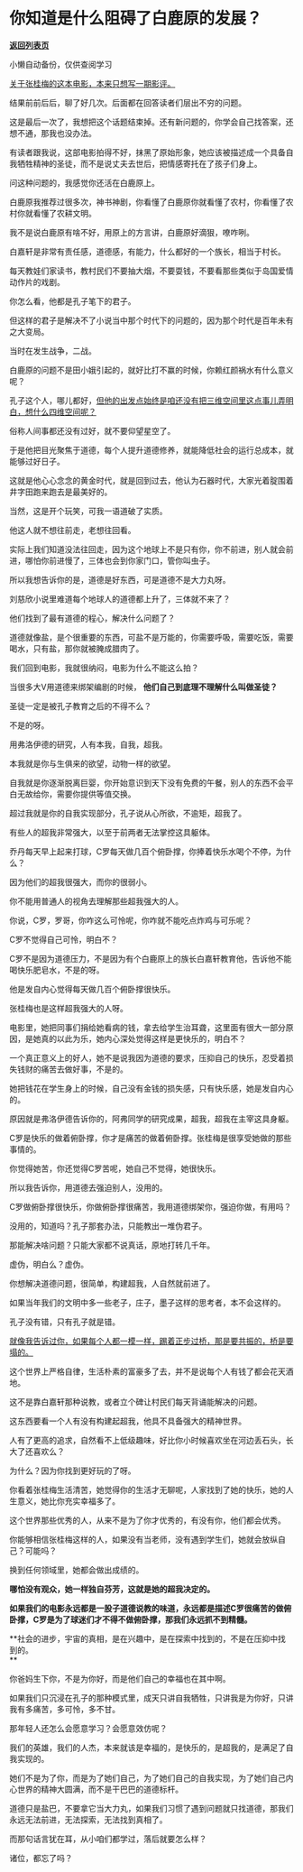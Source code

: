 # 你知道是什么阻碍了白鹿原的发展？

[**返回列表页**](/gzh/记忆承载3)

小懒自动备份，仅供查阅学习

[关于张桂梅的这本电影，本来只想写一期影评。](http://mp.weixin.qq.com/s?__biz=MzU0MjYwNDU2Mw==&mid=2247512797&idx=1&sn=515760580643ef1b1d5886b9a439f94e&chksm=fb1adea1cc6d57b7bb686dae8a5dd68cca13c1975e4c9abf9636926e671a5348e2561b845c4f&scene=21#wechat_redirect)  

结果前前后后，聊了好几次。后面都在回答读者们层出不穷的问题。

这是最后一次了，我想把这个话题结束掉。还有新问题的，你学会自己找答案，还想不通，那我也没办法。  

有读者跟我说，这部电影拍得不好，抹黑了原始形象，她应该被描述成一个具备自我牺牲精神的圣徒，而不是说丈夫去世后，把情感寄托在了孩子们身上。  

问这种问题的，我感觉你还活在白鹿原上。  

白鹿原我推荐过很多次，神书神剧，你看懂了白鹿原你就看懂了农村，你看懂了农村你就看懂了农耕文明。

我不是说白鹿原有啥不好，用原上的方言讲，白鹿原好滴狠，嘹咋咧。

白嘉轩是非常有责任感，道德感，有能力，什么都好的一个族长，相当于村长。

每天教娃们家读书，教村民们不要抽大烟，不要耍钱，不要看那些类似于岛国爱情动作片的戏剧。  

你怎么看，他都是孔子笔下的君子。  

但这样的君子是解决不了小说当中那个时代下的问题的，因为那个时代是百年未有之大变局。  

当时在发生战争，二战。

白鹿原的问题不是田小娥引起的，就好比打不赢的时候，你赖红颜祸水有什么意义呢？

孔子这个人，哪儿都好，[但他的出发点始终是咱还没有把三维空间里这点事儿弄明白，想什么四维空间呢？](https://mp.weixin.qq.com/s?__biz=MzU0MjYwNDU2Mw==&mid=2247512721&idx=2&sn=ee2a16d9b37734804a458be0339cadb9&chksm=fb1adeedcc6d57fb7095d891ec7fb5478ff85d782063a37367d115c145f24994cda41622ccc1&token=45305436&lang=zh_CN&scene=21#wechat_redirect)  

俗称人间事都还没有过好，就不要仰望星空了。

于是他把目光聚焦于道德，每个人提升道德修养，就能降低社会的运行总成本，就能够过好日子。

这就是他心心念念的黄金时代，就是回到过去，他认为石器时代，大家光着腚围着井字田跑来跑去是最美好的。

当然，这是开个玩笑，可我一语道破了实质。

他这人就不想往前走，老想往回看。  

实际上我们知道没法往回走，因为这个地球上不是只有你，你不前进，别人就会前进，哪怕你前进慢了，三体也会到你家门口，管你叫虫子。  

所以我想告诉你的是，道德是好东西，可是道德不是大力丸呀。  

刘慈欣小说里难道每个地球人的道德都上升了，三体就不来了？

他们找到了最有道德的程心，解决什么问题了？

道德就像盐，是个很重要的东西，可盐不是万能的，你需要呼吸，需要吃饭，需要喝水，只有盐，那你就被腌成腊肉了。  

我们回到电影，我就很纳闷，电影为什么不能这么拍？  

当很多大V用道德来绑架编剧的时候， **他们自己到底理不理解什么叫做圣徒？**  

圣徒一定是被孔子教育之后的不得不么？  

不是的呀。

用弗洛伊德的研究，人有本我，自我，超我。

本我就是你与生俱来的欲望，动物一样的欲望。

自我就是你逐渐脱离巨婴，你开始意识到天下没有免费的午餐，别人的东西不会平白无故给你，需要你提供等值交换。

超过我就是你的自我实现部分，孔子说从心所欲，不逾矩，超我了。

有些人的超我非常强大，以至于前两者无法掌控这具躯体。  

乔丹每天早上起来打球，C罗每天做几百个俯卧撑，你捧着快乐水喝个不停，为什么？  

因为他们的超我很强大，而你的很弱小。

你不能用普通人的视角去理解那些超我强大的人。  

你说，C罗，罗哥，你咋这么可怜呢，你咋就不能吃点炸鸡与可乐呢？  

C罗不觉得自己可怜，明白不？  

C罗不是因为道德压力，不是因为有个白鹿原上的族长白嘉轩教育他，告诉他不能喝快乐肥皂水，不是的呀。  

他是发自内心觉得每天做几百个俯卧撑很快乐。  

张桂梅也是这样超我强大的人呀。  

电影里，她把同事们捐给她看病的钱，拿去给学生治耳聋，这里面有很大一部分原因，是她真的以此为乐，她内心深处觉得这样是更快乐的，明白不？  

一个真正意义上的好人，她不是说我因为道德的要求，压抑自己的快乐，忍受着损失钱财的痛苦去做好事，不是的。  

她把钱花在学生身上的时候，自己没有金钱的损失感，只有快乐感，她是发自内心的。

原因就是弗洛伊德告诉你的，阿弗同学的研究成果，超我，超我在主宰这具身躯。

C罗是快乐的做着俯卧撑，你才是痛苦的做着俯卧撑。张桂梅是很享受她做的那些事情的。

你觉得她苦，你还觉得C罗苦呢，她自己不觉得，她很快乐。

所以我告诉你，用道德去强迫别人，没用的。  

C罗做俯卧撑很快乐，你做俯卧撑很痛苦，我用道德绑架你，强迫你做，有用吗？  

没用的，知道吗？孔子那套办法，只能教出一堆伪君子。  

那能解决啥问题？只能大家都不说真话，原地打转几千年。  

虚伪，明白么？虚伪。  

你想解决道德问题，很简单，构建超我，人自然就前进了。  

如果当年我们的文明中多一些老子，庄子，墨子这样的思考者，本不会这样的。  

孔子没有错，只有孔子就是错。  

[就像我告诉过你，如果每个人都一模一样，踢着正步过桥，那是要共振的，桥是要塌的。](http://mp.weixin.qq.com/s?__biz=MzU3NDc5Nzc0NQ==&mid=2247526271&idx=2&sn=d404bb8365dbc11fec310e4210a301b0&chksm=fd2ec5a1ca594cb76aac94758438fb4450d660e825f77ed4185a4b98ca35e896fe1fa982a579&scene=21#wechat_redirect)  

这个世界上严格自律，生活朴素的富豪多了去，并不是说每个人有钱了都会花天酒地。

这不是靠白嘉轩那种说教，或者立个碑让村民们每天背诵能解决的问题。  

这东西要看一个人有没有构建起超我，他具不具备强大的精神世界。  

人有了更高的追求，自然看不上低级趣味，好比你小时候喜欢坐在河边丢石头，长大了还喜欢么？  

为什么？因为你找到更好玩的了呀。  

你看着张桂梅生活清苦，她觉得你的生活才无聊呢，人家找到了她的快乐，她的人生意义，她比你充实幸福多了。

这个世界那些优秀的人，从来不是为了你才优秀的，有没有你，他们都会优秀。  

你能够相信张桂梅这样的人，如果没有当老师，没有遇到学生们，她就会放纵自己？可能吗？  

换到任何领域里，她都会做出成绩的。  

 **哪怕没有观众，她一样独自芬芳，这就是她的超我决定的。**

 **如果我们的电影永远都是一股子道德说教的味道，永远都是描述C罗很痛苦的做俯卧撑，C罗是为了球迷们才不得不做俯卧撑，那我们永远抓不到精髓。**

 **社会的进步，宇宙的真相，是在兴趣中，是在探索中找到的，不是在压抑中找到的。  
**

你爸妈生下你，不是为你好，而是他们自己的幸福也在其中啊。  

如果我们只沉浸在孔子的那种模式里，成天只讲自我牺牲，只讲我是为你好，只讲我有多痛苦，多可怜，多不甘。

那年轻人还怎么会愿意学习？会愿意效仿呢？

我们的英雄，我们的人杰，本来就该是幸福的，是快乐的，是超我的，是满足了自我实现的。  

她们不是为了你，而是为了她们自己，为了她们自己的自我实现，为了她们自己内心世界的精神大圆满，而不是干巴巴的道德标杆。

道德只是盐巴，不要拿它当大力丸，如果我们习惯了遇到问题就只找道德，那我们永远无法前进，无法探索，无法找到真相了。  

而那句话言犹在耳，从小咱们都学过，落后就要怎么样？

诸位，都忘了吗？

